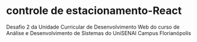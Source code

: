 # controle de estacionamento-React
 Desafio 2 da Unidade Curricular de Desenvolvimento Web do curso de Análise e Desenvolvimento de Sistemas do UniSENAI Campus Florianópolis
